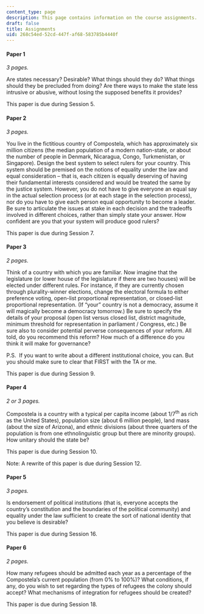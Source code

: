 ```yaml
---
content_type: page
description: This page contains information on the course assignments.
draft: false
title: Assignments
uid: 268c54ed-52cd-447f-af68-583785b4440f
---
```

#### Paper 1

*3 pages.*

Are states necessary? Desirable? What things should they do? What things should they be precluded from doing? Are there ways to make the state less intrusive or abusive, without losing the supposed benefits it provides?

This paper is due during Session 5.

#### Paper 2

*3 pages.*

You live in the fictitious country of Compostela, which has approximately six million citizens (the median population of a modern nation-state, or about the number of people in Denmark, Nicaragua, Congo, Turkmenistan, or Singapore). Design the best system to select rulers for your country. This system should be premised on the notions of equality under the law and equal consideration – that is, each citizen is equally deserving of having their fundamental interests considered and would be treated the same by the justice system. However, you do not have to give everyone an equal say in the actual selection process (or at each stage in the selection process), nor do you have to give each person equal opportunity to become a leader. Be sure to articulate the issues at stake in each decision and the tradeoffs involved in different choices, rather than simply state your answer. How confident are you that your system will produce good rulers?

This paper is due during Session 7.

#### Paper 3

*2 pages.*

Think of a country with which you are familiar. Now imagine that the legislature (or lower house of the legislature if there are two houses) will be elected under different rules. For instance, if they are currently chosen through plurality-winner elections, change the electoral formula to either preference voting, open-list proportional representation, or closed-list proportional representation. (If “your” country is not a democracy, assume it will magically become a democracy tomorrow.) Be sure to specify the details of your proposal (open list versus closed list, district magnitude, minimum threshold for representation in parliament / Congress, etc.) Be sure also to consider potential perverse consequences of your reform. All told, do you recommend this reform? How much of a difference do you think it will make for governance?

P.S.  If you want to write about a different institutional choice, you can. But you should make sure to clear that FIRST with the TA or me.

This paper is due during Session 9.

#### Paper 4

*2 or 3 pages.*

Compostela is a country with a typical per capita income (about 1/7<sup>th</sup> as rich as the United States), population size (about 6 million people), land mass (about the size of Arizona), and ethnic divisions (about three quarters of the population is from one ethnolinguistic group but there are minority groups). How unitary should the state be?

This paper is due during Session 10.

Note: A rewrite of this paper is due during Session 12.

#### Paper 5

*3 pages.*

Is endorsement of political institutions (that is, everyone accepts the country’s constitution and the boundaries of the political community) and equality under the law sufficient to create the sort of national identity that you believe is desirable?

This paper is due during Session 16.

#### Paper 6

*2 pages.*

How many refugees should be admitted each year as a percentage of the Compostela’s current population (from 0% to 100%)? What conditions, if any, do you wish to set regarding the types of refugees the colony should accept? What mechanisms of integration for refugees should be created?

This paper is due during Session 18.